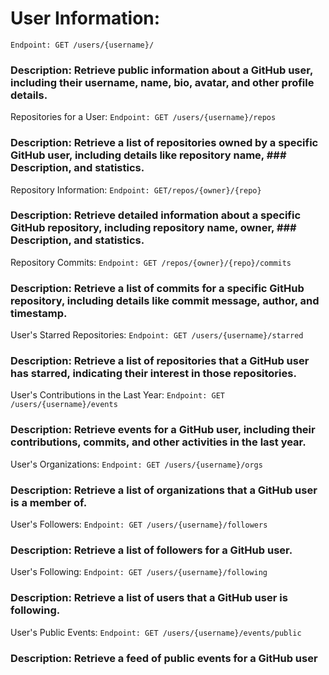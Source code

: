 # User Information:
`Endpoint: GET /users/{username}/`
### Description: Retrieve public information about a GitHub user, including their username, name, bio, avatar, and other profile details.
Repositories for a User:
`Endpoint: GET /users/{username}/repos`
### Description: Retrieve a list of repositories owned by a specific GitHub user, including details like repository name, ### Description, and statistics.
Repository Information:
`Endpoint: GET/repos/{owner}/{repo}`
### Description: Retrieve detailed information about a specific GitHub repository, including repository name, owner, ### Description, and statistics.
Repository Commits:
`Endpoint: GET /repos/{owner}/{repo}/commits`
### Description: Retrieve a list of commits for a specific GitHub repository, including details like commit message, author, and timestamp.
User's Starred Repositories:
`Endpoint: GET /users/{username}/starred`
### Description: Retrieve a list of repositories that a GitHub user has starred, indicating their interest in those repositories.
User's Contributions in the Last Year:
`Endpoint: GET /users/{username}/events`
### Description: Retrieve events for a GitHub user, including their contributions, commits, and other activities in the last year.
User's Organizations:
`Endpoint: GET /users/{username}/orgs`
### Description: Retrieve a list of organizations that a GitHub user is a member of.
User's Followers:
`Endpoint: GET /users/{username}/followers`
### Description: Retrieve a list of followers for a GitHub user.
User's Following:
`Endpoint: GET /users/{username}/following`
### Description: Retrieve a list of users that a GitHub user is following.
User's Public Events:
`Endpoint: GET /users/{username}/events/public`
### Description: Retrieve a feed of public events for a GitHub user